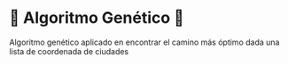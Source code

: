 # :dna: Algoritmo Genético :dna:

Algoritmo genético aplicado en encontrar el camino más óptimo dada una lista de coordenada de ciudades

